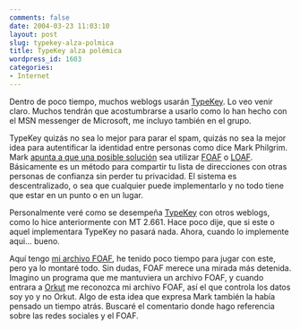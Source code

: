 ```yaml
---
comments: false
date: 2004-03-23 11:03:10
layout: post
slug: typekey-alza-polmica
title: TypeKey alza polémica
wordpress_id: 1603
categories:
- Internet
---
```


Dentro de poco tiempo, muchos weblogs usarán [TypeKey](http://typekey.sixapart.com). Lo veo venir claro. Muchos tendrán que acostumbrarse a usarlo como lo han hecho con el MSN messenger de Microsoft, me incluyo también en el grupo.





TypeKey quizás no sea lo mejor para parar el spam, quizás no sea la mejor idea para autentificar la identidad entre personas como dice Mark Philgrim. Mark [apunta a que una posible solución](http://diveintomark.org/archives/2004/03/22/you-blow-me) sea utilizar [FOAF](http://www.foaf-project.org/) o [LOAF](http://loaf.cantbedone.org/). Básicamente es un método para compartir tu lista de direcciones con otras personas de confianza sin perder tu privacidad. El sistema es descentralizado, o sea que cualquier puede implementarlo y no todo tiene que estar en un punto o en un lugar.





Personalmente veré como se desempeña [TypeKey](http://typekey.sixapart.com) con otros weblogs, como lo hice anteriormente con MT 2.661. Hace poco dije, que si este o aquel implementara TypeKey no pasará nada. Ahora, cuando lo implemente aqui… bueno.





Aquí tengo [mi archivo FOAF](http://www.minid.net/rss/minid-foaf.rdf), he tenido poco tiempo para jugar con este, pero ya lo montaré todo. Sin dudas, FOAF merece una mirada más detenida. Imagino un programa que me mantuviera un archivo FOAF, y cuando entrara a [Orkut](http://www.orkut.com) me reconozca mi archivo FOAF, así el que controla los datos soy yo y no Orkut. Algo de esta idea que expresa Mark también la había pensado un tiempo atrás. Buscaré el comentario donde hago referencia sobre las redes sociales y el FOAF.




 
